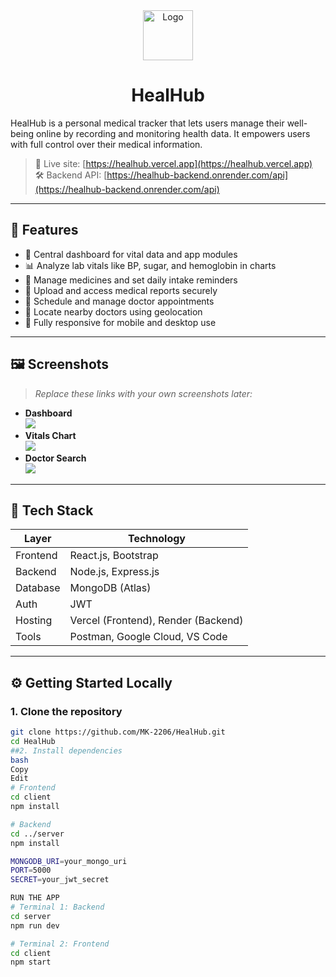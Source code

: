 <!-- PROJECT LOGO -->
<div align="center">
  <a href="https://healhub.vercel.app">
    <img src="your_logo_or_icon_link_here" alt="Logo" width="80" height="80">
  </a>
  <h1 align="center">HealHub</h1>
</div>

HealHub is a personal medical tracker that lets users manage their well-being online by recording and monitoring health data. It empowers users with full control over their medical information.

> 🚀 Live site: [https://healhub.vercel.app](https://healhub.vercel.app)  
> 🛠️ Backend API: [https://healhub-backend.onrender.com/api](https://healhub-backend.onrender.com/api)

---

## 📌 Features

- 🧭 Central dashboard for vital data and app modules  
- 📊 Analyze lab vitals like BP, sugar, and hemoglobin in charts  
- 💊 Manage medicines and set daily intake reminders  
- 📁 Upload and access medical reports securely  
- 📅 Schedule and manage doctor appointments  
- 📍 Locate nearby doctors using geolocation  
- 📱 Fully responsive for mobile and desktop use

---

## 🖼️ Screenshots

> _Replace these links with your own screenshots later:_

- **Dashboard**  
  ![](your_screenshot_links/Dashboard.png)
- **Vitals Chart**  
  ![](your_screenshot_links/Charts.png)
- **Doctor Search**  
  ![](your_screenshot_links/DoctorSearch.png)

---

## 🧱 Tech Stack

| Layer      | Technology                          |
|------------|--------------------------------------|
| Frontend   | React.js, Bootstrap                  |
| Backend    | Node.js, Express.js                  |
| Database   | MongoDB (Atlas)                      |
| Auth       | JWT                                  |
| Hosting    | Vercel (Frontend), Render (Backend)  |
| Tools      | Postman, Google Cloud, VS Code       |

---

## ⚙️ Getting Started Locally

### 1. Clone the repository

```bash
git clone https://github.com/MK-2206/HealHub.git
cd HealHub
##2. Install dependencies
bash
Copy
Edit
# Frontend
cd client
npm install

# Backend
cd ../server
npm install

MONGODB_URI=your_mongo_uri
PORT=5000
SECRET=your_jwt_secret

RUN THE APP
# Terminal 1: Backend
cd server
npm run dev

# Terminal 2: Frontend
cd client
npm start
